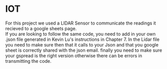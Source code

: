 # IOT
For this project we used a LIDAR Sensor to communicate the readings it recieved to a google sheets page.  
If you are looking to follow the same code, you need to add in your own .json file generated in Kevin Lu's instructions in Chapter 7. 
In the Lidar file you need to make sure then that it calls to your Json and that you google sheet is correctly shared with the json email.
finally you need to make sure your gspread is the right version otherwise there can be errors in transmitting the code. 
